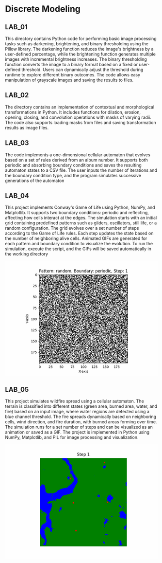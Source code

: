 # Discrete Modeling

## LAB_01
This directory contains Python code for performing basic image processing tasks such as darkening, brightening, and binary thresholding using the Pillow library. The darkening function reduces the image's brightness by a user-defined percentage, while the brightening function generates multiple images with incremental brightness increases. The binary thresholding function converts the image to a binary format based on a fixed or user-defined threshold. Users can dynamically adjust the threshold during runtime to explore different binary outcomes. The code allows easy manipulation of grayscale images and saving the results to files.

## LAB_02
The directory contains an implementation of contextual and morphological transformations in Python. It includes functions for dilation, erosion, opening, closing, and convolution operations with masks of varying radii. The code also supports loading masks from files and saving transformation results as image files.

## LAB_03
The code implements a one-dimensional cellular automaton that evolves based on a set of rules derived from an album number. It supports both periodic and absorbing boundary conditions and saves the resulting automaton states to a CSV file. The user inputs the number of iterations and the boundary condition type, and the program simulates successive generations of the automaton

## LAB_04
This project implements Conway's Game of Life using Python, NumPy, and Matplotlib. It supports two boundary conditions: periodic and reflecting, affecting how cells interact at the edges. The simulation starts with an initial grid containing predefined patterns such as gliders, oscillators, still life, or a random configuration. The grid evolves over a set number of steps according to the Game of Life rules. Each step updates the state based on the number of neighboring alive cells. Animated GIFs are generated for each pattern and boundary condition to visualize the evolution. To run the simulation, execute the script, and the GIFs will be saved automatically in the working directory

  ![Game of Life Simulation](LAB_04/game_of_life_random_periodic.gif)

## LAB_05

This project simulates wildfire spread using a cellular automaton. The terrain is classified into different states (green area, burned area, water, and fire) based on an input image, where water regions are detected using a blue channel threshold. The fire spreads dynamically based on neighboring cells, wind direction, and fire duration, with burned areas forming over time. The simulation runs for a set number of steps and can be visualized as an animation or saved as a GIF. The project is implemented in Python using NumPy, Matplotlib, and PIL for image processing and visualization.


![Fire_Simulation](LAB_05/fire_simulation.gif)
